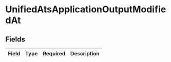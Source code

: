 # UnifiedAtsApplicationOutputModifiedAt


## Fields

| Field       | Type        | Required    | Description |
| ----------- | ----------- | ----------- | ----------- |
